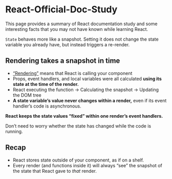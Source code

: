 # React-Official-Doc-Study
This page provides a summary of React documentation study and some interesting facts that you may not have known while learning React.

`State` behaves more like a snapshot. Setting it does not change the state variable you already have, but instead triggers a re-render.

## **Rendering takes a snapshot in time**

- [“Rendering”](https://react-ko.dev/learn/render-and-commit#step-2-react-renders-your-components) means that React is calling your component
- Props, event handlers, and local variables were all calculated **using its state at the time of the render.**
- React executing the function → Calculating the snapshot → Updating the DOM tree
- **A state variable’s value never changes within a render,** even if its event handler’s code is asynchronous.


**React keeps the state values “fixed” within one render’s event handlers.** 

Don’t need to worry whether the state has changed while the code is running.

## **Recap**

- React stores state outside of your component, as if on a shelf.
- Every render (and functions inside it) will always “see” the snapshot of the state that React gave to *that* render.
